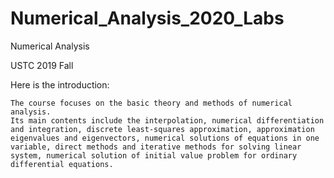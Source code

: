 # Numerical_Analysis_2020_Labs
Numerical Analysis

USTC 2019 Fall

Here is the introduction:

```
The course focuses on the basic theory and methods of numerical analysis.
Its main contents include the interpolation, numerical differentiation and integration, discrete least-squares approximation, approximation eigenvalues and eigenvectors, numerical solutions of equations in one variable, direct methods and iterative methods for solving linear system, numerical solution of initial value problem for ordinary differential equations.
```

